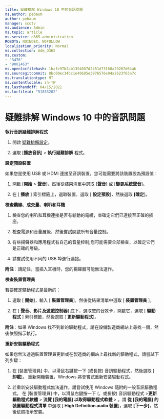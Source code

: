 ```yaml
---
title: 疑難排解 Windows 10 中的音訊問題
ms.author: pebaum
author: pebaum
manager: scotv
ms.audience: Admin
ms.topic: article
ms.service: o365-administration
ROBOTS: NOINDEX, NOFOLLOW
localization_priority: Normal
ms.collection: Adm_O365
ms.custom:
- "3476"
- "9001463"
ms.openlocfilehash: 1bafc97b2ab1394087d2451d73168a29267d64ab
ms.sourcegitcommit: 8bc60ec34bc1e40685e3976576e04a2623f63a7c
ms.translationtype: MT
ms.contentlocale: zh-TW
ms.lasthandoff: 04/15/2021
ms.locfileid: "51833282"
---
```

# <a name="troubleshooting-audio-issues-in-windows-10"></a>疑難排解 Windows 10 中的音訊問題

**執行音訊疑難排解程式**

1.  開啟 [疑難排解設定](ms-settings:troubleshoot)。

2.  選取 [**播放音訊**]  >  **執行疑難排解** 程式。

**設定預設裝置**

如果您是使用 USB 或 HDMI 連接至音訊裝置，您可能需要將該裝置設為預設值：

1. 開啟 [**開始**  >  **聲音**]，然後從結果清單中選取 [**聲音**] 或 [**變更系統聲音**]。

2.  在 [ **播放** ] 索引標籤上，選取裝置，選取 [ **設定預設**]，然後選取 **[確定**]。

**檢查纜線、成交量、喇叭和耳機**

1. 檢查您的喇叭和耳機連接是否有鬆動的電纜，並確定它們已連接至正確的插座。

2. 檢查電源和音量層級，然後嘗試開啟所有音量控制。

3. 有些揚聲器和應用程式有自己的音量控制;您可能需要全部檢查，以確定它們是正確的層級。

4. 請嘗試使用不同的 USB 埠進行連接。

**附注**：請記住，當插入耳機時，您的揚聲器可能無法運作。

**檢查裝置管理員**

若要確定驅動程式是最新的：

1. 選取 [ **開始**]，輸入 [ **裝置管理員**]，然後從結果清單中選取 [ **裝置管理員** ]。

2. 在 [ **聲音、影片及遊戲控制器**] 底下，選取您的音效卡，開啟它，選取 [ **驅動程式** ] 索引標籤，然後選取 [ **更新驅動程式**]。

**附注**：如果 Windows 找不到新的驅動程式，請在設備製造商網站上尋找一個，然後依照指示執行。

**重新安裝驅動程式**

如果您無法透過裝置管理員更新或在製造商的網站上尋找新的驅動程式，請嘗試下列步驟：

1. 在 [裝置管理員] 中，以滑鼠右鍵按一下 (或長按) 音訊驅動程式，然後選取 [ **卸載**]。 重新開機裝置，Windows 將會嘗試重新安裝驅動程式。

2. 若重新安裝驅動程式無法運作，請嘗試使用 Windows 隨附的一般音訊驅動程式。 在 [裝置管理員] 中，以滑鼠右鍵按一下 (，或長按) 音訊驅動程式 >**更新驅動程式軟體**  >  **流覽 [我的電腦] 以取得驅動程式軟體**  >  。請 **從 [我的電腦] 的裝置驅動程式清單** 中選取 [ **High Definition audio 裝置**]，選取 **[下一步]**，然後依照指示安裝。
